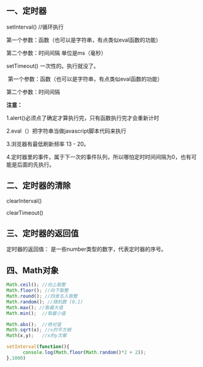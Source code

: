 ## 一、定时器

setInterval()   //循环执行

   第一个参数：函数（也可以是字符串，有点类似eval函数的功能）

   第二个参数：时间间隔  单位是ms（毫秒） 

setTimeout()  一次性的。执行就没了。

​    第一个参数：函数（也可以是字符串，有点类似eval函数的功能）

第二个参数：时间间隔

**注意：**

1.alert()必须点了确定才算执行完，只有函数执行完才会重新计时

2.eval（）把字符串当做javascript脚本代码来执行

3.浏览器有最低刷新频率 13 - 20。

4.定时器里的事件，属于下一次的事件队列，所以哪怕定时时间间隔为0，也有可能是后面的先执行。

## 二、定时器的清除

clearInterval()

clearTimeout()

## 三、定时器的返回值

定时器的返回值： 是一些number类型的数字，代表定时器的序号。

## 四、Math对象

```js
Math.ceil(); //向上取整
Math.floor(); //向下取整
Math.round(); //四舍五入取整
Math.random(); //随机数 [0,1)
Math.max(); //取最大值
Math.min();  //取最小值

Math.abs();  //绝对值
Math.sqrt(x); //x的平方根
Math(x,y);   //x的y次幂
```

```js
setInterval(function(){
      console.log(Math.floor(Math.random()*2 + 2));
},1000)
```